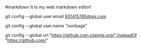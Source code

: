 #markdown
It is my web markdown editor! 


git config --global user.email 931415785@qq.com


git config --global user.name "norikage"


git config --global url."https://github.com.cnpmjs.org/",insteadOf "https://github.com/"
